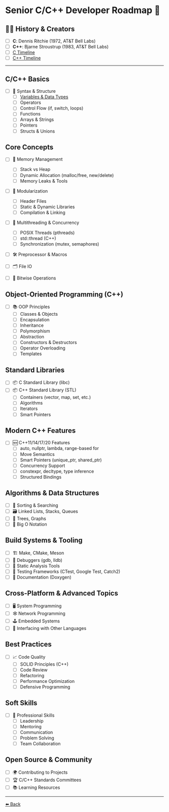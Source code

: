 # Senior C/C++ Developer Roadmap 🚀

## 👨‍💻 History & Creators

- [ ] **C**: Dennis Ritchie (1972, AT&T Bell Labs)
- [ ] **C++**: Bjarne Stroustrup (1983, AT&T Bell Labs)
- [ ] [C Timeline](https://en.wikipedia.org/wiki/C_(programming_language))
- [ ] [C++ Timeline](https://en.wikipedia.org/wiki/C%2B%2B)

---

## C/C++ Basics

- [ ] 📘 Syntax & Structure
  - [ ] [Variables & Data Types](./syntax/variables-datatypes.md)
  - [ ] Operators
  - [ ] Control Flow (if, switch, loops)
  - [ ] Functions
  - [ ] Arrays & Strings
  - [ ] Pointers
  - [ ] Structs & Unions

## Core Concepts

- [ ] 🧱 Memory Management
  - [ ] Stack vs Heap
  - [ ] Dynamic Allocation (malloc/free, new/delete)
  - [ ] Memory Leaks & Tools

- [ ] 🧩 Modularization
  - [ ] Header Files
  - [ ] Static & Dynamic Libraries
  - [ ] Compilation & Linking

- [ ] 🧵 Multithreading & Concurrency
  - [ ] POSIX Threads (pthreads)
  - [ ] std::thread (C++)
  - [ ] Synchronization (mutex, semaphores)

- [ ] 🛠️ Preprocessor & Macros

- [ ] 🗂️ File IO

- [ ] 🧮 Bitwise Operations

## Object-Oriented Programming (C++)

- [ ] 📚 OOP Principles
  - [ ] Classes & Objects
  - [ ] Encapsulation
  - [ ] Inheritance
  - [ ] Polymorphism
  - [ ] Abstraction
  - [ ] Constructors & Destructors
  - [ ] Operator Overloading
  - [ ] Templates

## Standard Libraries

- [ ] 📦 C Standard Library (libc)
- [ ] 📦 C++ Standard Library (STL)
  - [ ] Containers (vector, map, set, etc.)
  - [ ] Algorithms
  - [ ] Iterators
  - [ ] Smart Pointers

## Modern C++ Features

- [ ] 🆕 C++11/14/17/20 Features
  - [ ] auto, nullptr, lambda, range-based for
  - [ ] Move Semantics
  - [ ] Smart Pointers (unique_ptr, shared_ptr)
  - [ ] Concurrency Support
  - [ ] constexpr, decltype, type inference
  - [ ] Structured Bindings

## Algorithms & Data Structures

- [ ] 🔢 Sorting & Searching
- [ ] 🗃️ Linked Lists, Stacks, Queues
- [ ] 🌳 Trees, Graphs
- [ ] 🧮 Big O Notation

## Build Systems & Tooling

- [ ] 🏗️ Make, CMake, Meson
- [ ] 🐞 Debuggers (gdb, lldb)
- [ ] 🧹 Static Analysis Tools
- [ ] 🧪 Testing Frameworks (CTest, Google Test, Catch2)
- [ ] 📝 Documentation (Doxygen)

## Cross-Platform & Advanced Topics

- [ ] 🖥️ System Programming
- [ ] 🕸️ Network Programming
- [ ] 🕹️ Embedded Systems
- [ ] 🧬 Interfacing with Other Languages

## Best Practices

- [ ] 📈 Code Quality
  - [ ] SOLID Principles (C++)
  - [ ] Code Review
  - [ ] Refactoring
  - [ ] Performance Optimization
  - [ ] Defensive Programming

## Soft Skills

- [ ] 🤝 Professional Skills
  - [ ] Leadership
  - [ ] Mentoring
  - [ ] Communication
  - [ ] Problem Solving
  - [ ] Team Collaboration

## Open Source & Community

- [ ] 🌍 Contributing to Projects
- [ ] 🏆 C/C++ Standards Committees
- [ ] 📚 Learning Resources

---

[⬅️ Back](../README.md)
